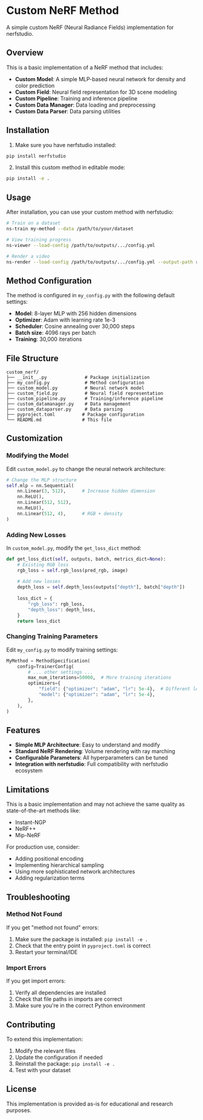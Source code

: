 # Custom NeRF Method

A simple custom NeRF (Neural Radiance Fields) implementation for nerfstudio.

## Overview

This is a basic implementation of a NeRF method that includes:

- **Custom Model**: A simple MLP-based neural network for density and color prediction
- **Custom Field**: Neural field representation for 3D scene modeling
- **Custom Pipeline**: Training and inference pipeline
- **Custom Data Manager**: Data loading and preprocessing
- **Custom Data Parser**: Data parsing utilities

## Installation

1. Make sure you have nerfstudio installed:
```bash
pip install nerfstudio
```

2. Install this custom method in editable mode:
```bash
pip install -e .
```

## Usage

After installation, you can use your custom method with nerfstudio:

```bash
# Train on a dataset
ns-train my-method --data /path/to/your/dataset

# View training progress
ns-viewer --load-config /path/to/outputs/.../config.yml

# Render a video
ns-render --load-config /path/to/outputs/.../config.yml --output-path renders/video.mp4
```

## Method Configuration

The method is configured in `my_config.py` with the following default settings:

- **Model**: 8-layer MLP with 256 hidden dimensions
- **Optimizer**: Adam with learning rate 1e-3
- **Scheduler**: Cosine annealing over 30,000 steps
- **Batch size**: 4096 rays per batch
- **Training**: 30,000 iterations

## File Structure

```
custom_nerf/
├── __init__.py              # Package initialization
├── my_config.py             # Method configuration
├── custom_model.py          # Neural network model
├── custom_field.py          # Neural field representation
├── custom_pipeline.py       # Training/inference pipeline
├── custom_datamanager.py    # Data management
├── custom_dataparser.py     # Data parsing
├── pyproject.toml          # Package configuration
└── README.md               # This file
```

## Customization

### Modifying the Model

Edit `custom_model.py` to change the neural network architecture:

```python
# Change the MLP structure
self.mlp = nn.Sequential(
    nn.Linear(3, 512),      # Increase hidden dimension
    nn.ReLU(),
    nn.Linear(512, 512),
    nn.ReLU(),
    nn.Linear(512, 4),      # RGB + density
)
```

### Adding New Losses

In `custom_model.py`, modify the `get_loss_dict` method:

```python
def get_loss_dict(self, outputs, batch, metrics_dict=None):
    # Existing RGB loss
    rgb_loss = self.rgb_loss(pred_rgb, image)
    
    # Add new losses
    depth_loss = self.depth_loss(outputs["depth"], batch["depth"])
    
    loss_dict = {
        "rgb_loss": rgb_loss,
        "depth_loss": depth_loss,
    }
    return loss_dict
```

### Changing Training Parameters

Edit `my_config.py` to modify training settings:

```python
MyMethod = MethodSpecification(
    config=TrainerConfig(
        # ... other settings ...
        max_num_iterations=50000,  # More training iterations
        optimizers={
            "field": {"optimizer": "adam", "lr": 5e-4},  # Different learning rate
            "model": {"optimizer": "adam", "lr": 5e-4},
        },
    ),
)
```

## Features

- **Simple MLP Architecture**: Easy to understand and modify
- **Standard NeRF Rendering**: Volume rendering with ray marching
- **Configurable Parameters**: All hyperparameters can be tuned
- **Integration with nerfstudio**: Full compatibility with nerfstudio ecosystem

## Limitations

This is a basic implementation and may not achieve the same quality as state-of-the-art methods like:
- Instant-NGP
- NeRF++
- Mip-NeRF

For production use, consider:
- Adding positional encoding
- Implementing hierarchical sampling
- Using more sophisticated network architectures
- Adding regularization terms

## Troubleshooting

### Method Not Found
If you get "method not found" errors:
1. Make sure the package is installed: `pip install -e .`
2. Check that the entry point in `pyproject.toml` is correct
3. Restart your terminal/IDE

### Import Errors
If you get import errors:
1. Verify all dependencies are installed
2. Check that file paths in imports are correct
3. Make sure you're in the correct Python environment

## Contributing

To extend this implementation:
1. Modify the relevant files
2. Update the configuration if needed
3. Reinstall the package: `pip install -e .`
4. Test with your dataset

## License

This implementation is provided as-is for educational and research purposes. 